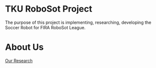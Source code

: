# TKU RoboSot Project
The purpose of this project is implementing, researching, developing the Soccer Robot for FIRA RoboSot League.

# About Us
[Our Research](http://www.iarc.tku.edu.tw/robots/)
